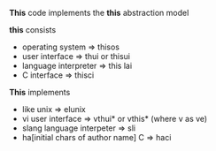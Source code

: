 __This__ code implements the __this__ abstraction model

__this__ consists

  * operating system => thisos
  * user interface     => thui or thisui
  * language interpreter => this lai
  * C interface            => thisci

__This__ implements

  * like unix  => elunix
  * vi user interface => vthui* or vthis*  (where v as ve)
  * slang language interpeter => sli
  * ha[initial chars of author name] C => haci
